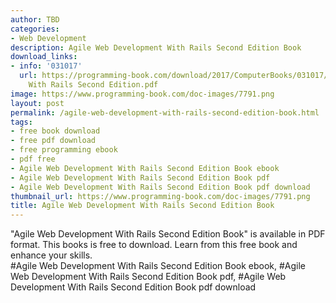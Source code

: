```yaml
---
author: TBD
categories:
- Web Development
description: Agile Web Development With Rails Second Edition Book
download_links:
- info: '031017'
  url: https://programming-book.com/download/2017/ComputerBooks/031017/Agile Web Development
    With Rails Second Edition.pdf
image: https://www.programming-book.com/doc-images/7791.png
layout: post
permalink: /agile-web-development-with-rails-second-edition-book.html
tags:
- free book download
- free pdf download
- free programming ebook
- pdf free
- Agile Web Development With Rails Second Edition Book ebook
- Agile Web Development With Rails Second Edition Book pdf
- Agile Web Development With Rails Second Edition Book pdf download
thumbnail_url: https://www.programming-book.com/doc-images/7791.png
title: Agile Web Development With Rails Second Edition Book
---
```


 
<div class="item-desc text-justify">
  "Agile Web Development With Rails Second Edition Book" is available in PDF format. This books is free to download. Learn from this free book and enhance your skills.
  <br>
  #Agile Web Development With Rails Second Edition Book ebook, #Agile Web Development With Rails Second Edition Book pdf, #Agile Web Development With Rails Second Edition Book pdf download
</div>